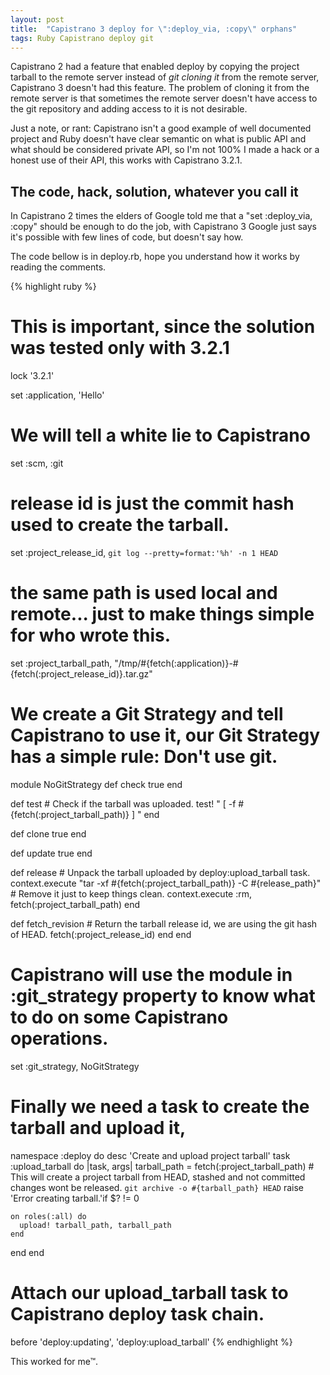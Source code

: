 ```yaml
---
layout: post
title:  "Capistrano 3 deploy for \":deploy_via, :copy\" orphans"
tags: Ruby Capistrano deploy git
---
```


Capistrano 2 had a feature that enabled deploy by copying the project tarball to the remote server instead of _git cloning it_ from the remote server, Capistrano 3 doesn't had this feature. The problem of cloning it from the remote server is that sometimes the remote server doesn't have access to the git repository and adding access to it is not desirable.

Just a note, or rant: Capistrano isn't a good example of well documented project and Ruby doesn't have clear semantic on what is public API and what should be considered private API, so I'm not 100% I made a hack or a honest use of their API, this works with Capistrano 3.2.1.

## The code, hack, solution, whatever you call it

In Capistrano 2 times the elders of Google told me that a "set :deploy_via, :copy" should be enough to do the job, with Capistrano 3 Google
just says it's possible with few lines of code, but doesn't say how.

The code bellow is in deploy.rb, hope you understand how it works by reading the comments.

{% highlight ruby %}
# This is important, since the solution was tested only with 3.2.1
lock '3.2.1'

set :application, 'Hello'
# We will tell a white lie to Capistrano
set :scm, :git

# release id is just the commit hash used to create the tarball.
set :project_release_id, `git log --pretty=format:'%h' -n 1 HEAD`
# the same path is used local and remote... just to make things simple for who wrote this.
set :project_tarball_path, "/tmp/#{fetch(:application)}-#{fetch(:project_release_id)}.tar.gz"

# We create a Git Strategy and tell Capistrano to use it, our Git Strategy has a simple rule: Don't use git.
module NoGitStrategy
  def check
    true
  end

  def test
    # Check if the tarball was uploaded.
    test! " [ -f #{fetch(:project_tarball_path)} ] "
  end

  def clone
    true
  end

  def update
    true
  end

  def release
    # Unpack the tarball uploaded by deploy:upload_tarball task.
    context.execute "tar -xf #{fetch(:project_tarball_path)} -C #{release_path}"
    # Remove it just to keep things clean.
    context.execute :rm, fetch(:project_tarball_path)
  end

  def fetch_revision
    # Return the tarball release id, we are using the git hash of HEAD.
    fetch(:project_release_id)
  end
end

# Capistrano will use the module in :git_strategy property to know what to do on some Capistrano operations.
set :git_strategy, NoGitStrategy

# Finally we need a task to create the tarball and upload it,
namespace :deploy do
  desc 'Create and upload project tarball'
  task :upload_tarball do |task, args|
    tarball_path = fetch(:project_tarball_path)
    # This will create a project tarball from HEAD, stashed and not committed changes wont be released.
   `git archive -o #{tarball_path} HEAD`
    raise 'Error creating tarball.'if $? != 0

    on roles(:all) do
      upload! tarball_path, tarball_path
    end
  end
end

# Attach our upload_tarball task to Capistrano deploy task chain.
before 'deploy:updating', 'deploy:upload_tarball'
{% endhighlight %}

This worked for me™.

